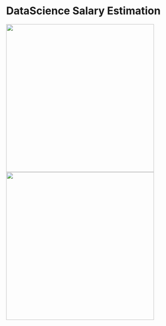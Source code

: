 # DataScience Salary Estimation

<p float="left">
  <img src="https://github.com/ParsaMehdipour/DataScience-Salary-Estimation/assets/75223567/45e9ea08-7120-42a3-b8d3-9fbd213e0973" width="400" />
  <img src="https://github.com/ParsaMehdipour/DataScience-Salary-Estimation/assets/75223567/9e59b59d-b97a-418e-9da6-84dbd7d4e6e2" width="400" /> 
</p>
